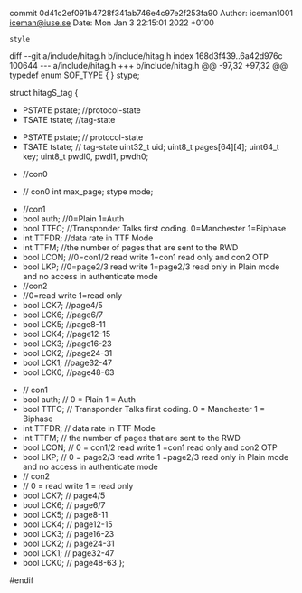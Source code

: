 commit 0d41c2ef091b4728f341ab746e4c97e2f253fa90
Author: iceman1001 <iceman@iuse.se>
Date:   Mon Jan 3 22:15:01 2022 +0100

    style

diff --git a/include/hitag.h b/include/hitag.h
index 168d3f439..6a42d976c 100644
--- a/include/hitag.h
+++ b/include/hitag.h
@@ -97,32 +97,32 @@ typedef enum SOF_TYPE {
 } stype;
 
 struct hitagS_tag {
-    PSTATE   pstate;  //protocol-state
-    TSATE    tstate;  //tag-state
+    PSTATE   pstate;  // protocol-state
+    TSATE    tstate;  // tag-state
     uint32_t uid;
     uint8_t  pages[64][4];
     uint64_t key;
     uint8_t  pwdl0, pwdl1, pwdh0;
-    //con0
+    // con0
     int      max_page;
     stype    mode;
-    //con1
-    bool     auth;   //0=Plain 1=Auth
-    bool     TTFC;   //Transponder Talks first coding. 0=Manchester 1=Biphase
-    int      TTFDR;  //data rate in TTF Mode
-    int      TTFM;   //the number of pages that are sent to the RWD
-    bool     LCON;   //0=con1/2 read write 1=con1 read only and con2 OTP
-    bool     LKP;    //0=page2/3 read write 1=page2/3 read only in Plain mode and no access in authenticate mode
-    //con2
-    //0=read write 1=read only
-    bool     LCK7;   //page4/5
-    bool     LCK6;   //page6/7
-    bool     LCK5;   //page8-11
-    bool     LCK4;   //page12-15
-    bool     LCK3;   //page16-23
-    bool     LCK2;   //page24-31
-    bool     LCK1;   //page32-47
-    bool     LCK0;   //page48-63
+    // con1
+    bool     auth;   // 0 = Plain 1 = Auth
+    bool     TTFC;   // Transponder Talks first coding. 0 = Manchester 1 = Biphase
+    int      TTFDR;  // data rate in TTF Mode
+    int      TTFM;   // the number of pages that are sent to the RWD
+    bool     LCON;   // 0 = con1/2 read write  1 =con1 read only and con2 OTP
+    bool     LKP;    // 0 = page2/3 read write 1 =page2/3 read only in Plain mode and no access in authenticate mode
+    // con2
+    // 0 = read write 1 = read only
+    bool     LCK7;   // page4/5
+    bool     LCK6;   // page6/7
+    bool     LCK5;   // page8-11
+    bool     LCK4;   // page12-15
+    bool     LCK3;   // page16-23
+    bool     LCK2;   // page24-31
+    bool     LCK1;   // page32-47
+    bool     LCK0;   // page48-63
 };
 
 #endif
